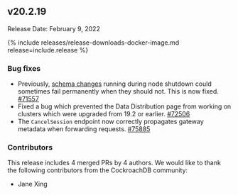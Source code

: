 ## v20.2.19

Release Date: February 9, 2022

{% include releases/release-downloads-docker-image.md release=include.release %}

<h3 id="v20-2-19-bug-fixes">Bug fixes</h3>

- Previously, [schema changes](../v20.2/online-schema-changes.html) running during node shutdown could sometimes fail permanently when they should not. This is now fixed. [#71557][#71557]
- Fixed a bug which prevented the Data Distribution page from working on clusters which were upgraded from 19.2 or earlier. [#72506][#72506]
- The `CancelSession` endpoint now correctly propagates gateway metadata when forwarding requests. [#75885][#75885]

<div class="release-note-contributors" markdown="1">

<h3 id="v20-2-19-contributors">Contributors</h3>

This release includes 4 merged PRs by 4 authors.
We would like to thank the following contributors from the CockroachDB community:

- Jane Xing

</div>

[#71557]: https://github.com/cockroachdb/cockroach/pull/71557
[#72506]: https://github.com/cockroachdb/cockroach/pull/72506
[#75885]: https://github.com/cockroachdb/cockroach/pull/75885
